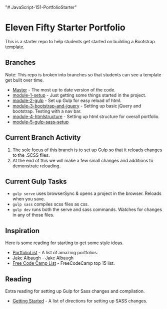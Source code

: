 "# JavaScript-151-PortfolioStarter" 

# Eleven Fifty Starter Portfolio
This is a starter repo to help students get started on building a Bootstrap template. 

## Branches
Note: This repo is broken into branches so that students can see a template get built over time. 
 
 * [Master](https://github.com/ElevenfiftyAcademy/JavaScript-151-PortfolioStarter) - The most up to date version of the code.
 * [module-1-setup](https://github.com/ElevenfiftyAcademy/JavaScript-151-PortfolioStarter/tree/module-1-setup) - Just getting some things started in the project.
* [module-2-gulp](https://github.com/ElevenfiftyAcademy/JavaScript-151-PortfolioStarter/tree/module-2-gulpsetup) - Set up Gulp for easy reload of html.
* [module-3-bootstrap-and-jquery](https://github.com/ElevenfiftyAcademy/JavaScript-151-PortfolioStarter/tree/module-3-bootstrap-and-jquery) - Setting up basic jQuery and bootstrap. Testing with a nav bar.
* [module-4-htmlstructure](https://github.com/ElevenfiftyAcademy/JavaScript-151-PortfolioStarter/tree/module-4-htmlstructure) - Setting up html structure for overall portfolio.
* [module-5-gulp-sass-setup](https://github.com/ElevenfiftyAcademy/JavaScript-151-PortfolioStarter/tree/module-5-gulp-sass-setup)

## Current Branch Activity
1. The sole focus of this branch is to set up Gulp so that it reloads changes to the .SCSS files.
2. At the end of this we will make a few small changes and additions to demonstrate reloading.

## Current Gulp Tasks
- `gulp serve` uses browserSync & opens a project in the browser. Reloads when you save.
- `gulp sass` compiles scss files as css.
- `gulp dev` runs both the serve and sass commands. Watches for changes in any of those files.

## Inspiration
Here is some reading for starting to get some style ideas.
* [PortfolioList](https://github.com/iRaul/awesome-portfolios) - A list of amazing portfolios.
* [Jake Albaugh](http://jakealbaugh.com/) - Jake Albaugh
* [Free Code Camp List](https://medium.freecodecamp.org/15-web-developer-portfolios-to-inspire-you-137fb1743cae) - FreeCodeCamp top 15 list.


## Reading
Extra reading for setting up Gulp for Sass changes and compilation.
* [Getting Started](http://ryanchristiani.com/getting-started-with-gulp-and-sass/) - A list of directions for setting up SASS changes.

